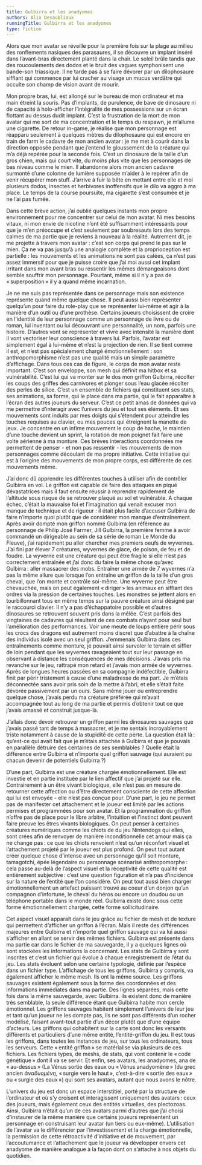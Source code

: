 ```yaml
---
title: Gulbirra et les anadyomes
authors: Alix Desaubliaux
runningTitle: Gulbirra et les anadyomes
type: fiction
---
```

Alors que mon avatar se réveille pour la première fois sur la plage au milieu des ronflements nasiques des parasaures, il se découvre un implant inséré dans l’avant-bras directement planté dans la chair. Le soleil brûle tandis que des roucoulements des dodos et le bruit des vagues symphonisent une bande-son triassique. Il ne tarde pas à se faire dévorer par un dilophosaure sifflant qui commence par lui cracher au visage un mucus verdâtre qui occulte son champ de vision avant de mourir.

Mon propre bras, lui, est allongé sur le bureau de mon ordinateur et ma main étreint la souris. Pas d’implants, de purulence, de bave de dinosaure ni de capacité à holo-afficher l’intégralité de mes possessions sur un écran flottant au dessus dudit implant. C’est la frustration de la mort de mon avatar qui me sort de ma concentration et le temps du respawn, je m’allume une cigarette. De retour in-game, je réalise que mon personnage est réapparu seulement à quelques mètres du dilophosaure qui est encore en train de farm le cadavre de mon ancien avatar&#8239;: je me met à courir dans la direction opposée pendant que j’entend le gloussement de la créature qui m’a déjà repérée pour la seconde fois. C’est un dinosaure de la taille d’un gros chien, mais qui court vite, du moins plus vite que les personnages de bas niveau comme le mien. Il abandonne alors mon ancien cadavre surmonté d’une colonne de lumière supposée m’aider à le repérer afin de venir récupérer mon stuff. J’arrive à fuir la bête en mettant entre elle et moi plusieurs dodos, insectes et herbivores inoffensifs que le dilo va aggro à ma place. Le temps de la course poursuite, ma cigarette s’est consumée et je ne l’ai pas fumée.

Dans cette brève action, j’ai oublié quelques instants mon propre environnement pour me concentrer sur celui de mon avatar. Ni mes besoins vitaux, ni mon envie de nicotine n’ont été suffisamment intéressants pour que je m’en préoccupe et c’est seulement par soubresauts lors des temps calmes de ma partie que je reviens à nouveau à la réalité. Autrement dit, je me projette à travers mon avatar&nbsp;: c’est son corps qui prend le pas sur le mien. Ça ne va pas jusqu’à une analogie complète et la proprioception est partielle&nbsp;: les mouvements et les animations ne sont pas calées, ça n’est pas assez immersif pour que je puisse croire que j’ai moi aussi cet implant irritant dans mon avant bras ou ressentir les mêmes démangeaisons dont semble souffrir mon personnage. Pourtant, même si il n’y a pas de «&#8239;superposition&#8239;» il y a quand même incarnation.

Je ne me suis pas représentée dans ce personnage mais son existence représente quand même quelque chose. Il peut aussi bien représenter quelqu’un pour faire du role-play que se représenter lui-même et agir à la manière d’un outil ou d’une prothèse. Certains joueurs choisissent de croire en l’identité de leur personnage comme un personnage de livre ou de roman, lui inventant ou lui découvrant une personnalité, un nom, parfois une histoire. D’autres vont se représenter et vivre avec intensité la manière dont il vont vectoriser leur conscience à travers lui. Parfois, l’avatar est simplement égal à lui-même et n’est la projection de rien. Il se tient comme il est, et n’est pas spécialement chargé émotionnellement&nbsp;: son anthropomorphisme n’est pas une qualité mais un simple paramètre d’affichage. Dans tous ces cas de figure, le corps de mon avatar reste important. C’est son enveloppe, son mesh qui définit ma hitbox et sa vulnérabilité. C’est lui qui va monter sur le dos mon griffon Gulbirra, récolter les coups des griffes des carnivores et plonger sous l’eau glacée récolter des perles de silice. C’est un ensemble de fichiers qui constituent ses stats, ses animations, sa forme, qui le place dans ma partie, qui le fait apparaître à l’écran des autres joueurs du serveur. C’est ce petit amas de données qui va me permettre d’interagir avec l’univers du jeu et tout ses éléments. Et ses mouvements sont induits par mes doigts qui s’étendent pour atteindre les touches requises au clavier, ou mes pouces qui étreignent la manette de jeux. Je concentre en un infime mouvement le coup de hache, le maintien d’une touche devient un sprint, la rotation de mon poignet fait faire une volte aérienne à ma monture. Ces brèves interactions coordonnées me permettent de penser - et non pas ressentir - les mouvements de mon personnages comme découlant de ma propre initiative. Cette initiative qui est à l’origine des mouvements de mon propre corps, est différente de ces mouvements même.

J’ai donc dû apprendre les différentes touches à utiliser afin de contrôler Gulbirra en vol. Le griffon est capable de faire des attaques en piqué dévastatrices mais il faut ensuite réussir à reprendre rapidement de l’altitude sous risque de se retrouver plaqué au sol et vulnérable. A chaque échec, c’était la mauvaise foi et l’imagination qui venait excuser mon manque de technique et de rigueur&nbsp;: il était plus facile d’accuser Gulbirra de faire n’importe quoi plutôt que de considérer mon manque d’entraînement. Après avoir dompté mon griffon nommé Gulbirra (en référence au personnage de Philip José Farmer, Jill Gulbirra, la première femme à avoir commandé un dirigeable au sein de sa série de roman Le Monde du Fleuve), j’ai rapidement pu aller chercher mes premiers oeufs de wyvernes. J’ai fini par élever 7 créatures, wyvernes de glace, de poison, de feu et de foudre. La wyverne est une créature qui peut être fragile si elle n’est pas correctement entraînée et j’ai donc du faire la même chose qu’avec Gulbirra&#8239;: aller massacrer des mobs. Entraîner une armée de 7 wyvernes n’a pas la même allure que lorsque l’on entraîne un griffon de la taille d’un gros cheval, que l’on monte et contrôle soi-même. Une wyverne peut être chevauchée, mais on peut également «&#8239;diriger&#8239;» les animaux en sifflant des ordres via la pression de certaines touches. Les monstres se jettent alors en tourbillonnant tous en même temps sur la pauvre créature ainsi désigné par le raccourci clavier. Il n’y a pas d’échappatoire possible et d’autres dinosaures se retrouvent souvent pris dans la mêlée. C’est parfois des vingtaines de cadavres qui résultent de ces combats n’ayant pour seul but l’amélioration des performances. Voir une meute de loups entière périr sous les crocs des dragons est autrement moins discret que d’abattre à la chaîne des individus isolé avec un seul griffon. J’emmenais Gulbirra dans ces entraînements comme monture, je pouvait ainsi survoler le terrain et siffler de loin pendant que les wyvernes ravageaient tout sur leur passage en observant à distance les conséquences de mes décisions. J’avais pris ma revanche sur le jeu, rattrapé mon retard et j’avais mon armée de wyvernes. Après de longues heures passées en sa compagnie indéfectible, Gulbirra finit par périr tristement à cause d’une maladresse de ma part. Je m’étais déconnectée sans avoir pris soin de la mettre à l’abri, et elle s’était faite dévorée passivement par un ours. Sans même jouer ou entreprendre quelque chose, j’avais perdu ma créature préférée qui m’avait accompagnée tout au long de ma partie et permis d’obtenir tout ce que j’avais amassé et construit jusque-là.

J’allais donc devoir retrouver un griffon parmi les dinosaures sauvages que j’avais passé tant de temps à massacrer, et je me sentais incroyablement triste notamment à cause de la stupidité de cette perte. La question était là&#8239;: qu’est-ce qui avait fait que je m’étais attachée à Gulbirra et que je pouvais en parallèle détruire des centaines de ses semblables&nbsp;? Quelle était la différence entre Gulbirra et n’importe quel griffon sauvage (qui auraient pu chacun devenir de potentiels Gulbirra&nbsp;?)

D’une part, Gulbirra est une créature chargée émotionnellement. Elle est investie et en partie instituée par le lien affectif que j’ai projeté sur elle. Contrairement à un être vivant biologique, elle n’est pas en mesure de retourner cette affection ou d’être directement consciente de cette affection qui lui est envoyée - elle n’est pas conçue pour. D’une part, le jeu ne permet pas de manifester cet attachement et le joueur est limité par les actions permises et programmées pour son avatar. Et la programmation du griffon n’offre pas de place pour le libre arbitre, l’intuition et l’instinct dont peuvent faire preuve les êtres vivants biologiques. On peut penser à certaines créatures numériques comme les chiots de du jeu Nintendogs qui elles, sont crées afin de renvoyer de manière inconditionnelle cet amour mais ça ne change pas&#8239;: ce que les chiots renvoient n’est qu’un réconfort visuel et l’attachement projeté par le joueur est plus profond. On peut tout autant créer quelque chose d’intense avec un personnage qu’il soit monture, tamagotchi, épée légendaire ou personnage scénarisé anthropomorphe&#8239;: cela passe au-delà de l’aspect visuel et la réceptivité de cette qualité est entièrement subjective&#8239;: c’est une question figuration et n’a pas d’incidence sur la nature de l’entité que l’on considère. On peut tout aussi bien charger émotionnellement un artefact puissant trouvé au coeur d’un donjon qu’un compagnon d’infortune, le cheval du héros ou encore un doudou ou un téléphone portable dans le monde réel. Gulbirra existe donc sous cette forme émotionnellement chargée, cette forme sollicitudinaire.

Cet aspect visuel apparaît dans le jeu grâce au fichier de mesh et de texture qui permettent d’afficher un griffon à l’écran. Mais il reste des différences majeures entre Gulbirra et n’importe quel griffon sauvage qui va lui aussi s’afficher en allant se servir des mêmes fichiers. Gulbirra est présente dans ma partie car dans le fichier de ma sauvegarde, il y a quelques lignes où sont stockées les informations la concernant. Les stats de Gulbirra y sont inscrites et c’est un fichier qui évolue à chaque enregistrement de l’état du jeu. Les stats évoluent selon une certaine typologie, définie par l’espèce dans un fichier type. L’affichage de tous les griffons, Gulbirra y compris, va également afficher le même mesh. Ils ont la même source. Les griffons sauvages existent également sous la forme des coordonnées et des informations immédiates dans ma partie. Des lignes séparées, mais cette fois dans la même sauvegarde, avec Gulbirra. ils existent donc de manière très semblable, la seule différence étant que Gulbirra habite mon cercle émotionnel. Les griffons sauvages habitent simplement l’univers de leur jeu et tant qu’un joueur ne les dompte pas, ils ne sont pas différents d’un rocher modélisé, faisant avant-tout partie d’un décor plutôt que d’une équipe d’acteurs. Les griffons qui cohabitent sur la carte sont donc les versants différents et particuliers d’une même entité, l’entité-griffon du jeu. Il est tous les griffons, dans toutes les instances de jeu, sur tous les ordinateurs, tous les serveurs. Cette «&#8239;entité griffon&#8239;» se matérialise via plusieurs de ces fichiers. Les fichiers types, de meshs, de stats, qui vont contenir le «&#8239;code génétique&#8239;» dont il va se servir. Et enfin, ses avatars, les anadyomes, ana de «&#8239;au-dessus&#8239;» (La Vénus sortie des eaux ou «&#8239;Vénus anadyomène&#8239;» (du grec ancien *ἀναδυομένη*, «&#8239;surgie vers le haut&#8239;», c’est-à-dire «&#8239;sortie des eaux&#8239;» ou «&#8239;surgie des eaux&#8239;») qui sont ses avatars, autant que nous avons le nôtre.

L’univers du jeu est donc un espace interstitiel, porté par la structure de l’ordinateur et où s’y croisent et interagissent uniquement des avatars&#8239;: ceux des joueurs, mais également ceux des entités virtuelles, des plectozoas. Ainsi, Gulbirra n’était qu’un de ces avatars parmi d’autres que j’ai choisi d’instaurer de la même manière que certains joueurs représentent un personnage en construisant leur avatar (un tiers ou eux-même). L’utilisation de l’avatar va le différencier par l’investissement et la charge émotionnelle, la permission de cette rétroactivité d’initiative et de mouvement, par l’accoutumance et l’attachement que le joueur va développer envers cet anadyome de manière analogue à la façon dont on s’attache à nos objets du quotidien.
